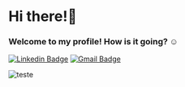 
# Hi there!👋 
### Welcome to my profile! How is it going? ☺️

[![Linkedin Badge](https://img.shields.io/badge/-LinkedIn-blue?style=flat-square&logo=Linkedin&logoColor=white&link=https://www.linkedin.com/in/flavio-soares-da-silva10/)](https://www.linkedin.com/in/josivaldobatista/)
[![Gmail Badge](https://img.shields.io/badge/-Gmail-c14438?style=flat-square&logo=Gmail&logoColor=white&link=mailto:soares.flavio10@gmail.com)](mailto:josivaldo.fb@gmail.com)

![teste](https://i.pinimg.com/originals/33/58/33/33583360a5af1e4e0b80593259c17dc7.jpg)
